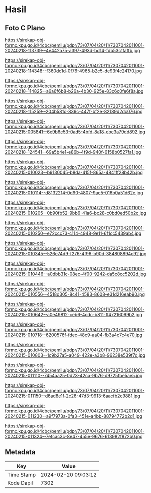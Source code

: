 # Hasil

## Foto C Plano

https://sirekap-obj-formc.kpu.go.id/4cbc/pemilu/pdpr/73/07/04/20/11/7307042011001-20240218-113739--4e442a75-a397-493d-bd14-fdb53c1faffb.jpg

https://sirekap-obj-formc.kpu.go.id/4cbc/pemilu/pdpr/73/07/04/20/11/7307042011001-20240218-114348--f360dc1d-0f76-4965-b2c5-de93f4c24170.jpg

https://sirekap-obj-formc.kpu.go.id/4cbc/pemilu/pdpr/73/07/04/20/11/7307042011001-20240218-114825--a6a6f6b8-b26a-4b30-925e-83c6c0fe6f8a.jpg

https://sirekap-obj-formc.kpu.go.id/4cbc/pemilu/pdpr/73/07/04/20/11/7307042011001-20240218-115259--204b581c-839c-447f-bf2e-82189d2dc076.jpg

https://sirekap-obj-formc.kpu.go.id/4cbc/pemilu/pdpr/73/07/04/20/11/7307042011001-20240215-005841--6e9b6c53-0ad5-4bfd-8a18-ebc3a79dd892.jpg

https://sirekap-obj-formc.kpu.go.id/4cbc/pemilu/pdpr/73/07/04/20/11/7307042011001-20240218-124541--69a5b4e1-e86b-4f9d-940f-6158b0527fa1.jpg

https://sirekap-obj-formc.kpu.go.id/4cbc/pemilu/pdpr/73/07/04/20/11/7307042011001-20240215-010023--b9130045-b8da-415f-865a-4841ff28b42b.jpg

https://sirekap-obj-formc.kpu.go.id/4cbc/pemilu/pdpr/73/07/04/20/11/7307042011001-20240215-010114--d8132214-0d90-4807-9ae5-016b0a51d62e.jpg

https://sirekap-obj-formc.kpu.go.id/4cbc/pemilu/pdpr/73/07/04/20/11/7307042011001-20240215-010205--0b90fb52-9bb6-41a6-bc28-c0bd0ed50b2c.jpg

https://sirekap-obj-formc.kpu.go.id/4cbc/pemilu/pdpr/73/07/04/20/11/7307042011001-20240215-010250--e72ccc73-c114-4948-9e11-6f1cc5439ab4.jpg

https://sirekap-obj-formc.kpu.go.id/4cbc/pemilu/pdpr/73/07/04/20/11/7307042011001-20240215-010345--526e74d9-f276-4f96-b90d-384808894c92.jpg

https://sirekap-obj-formc.kpu.go.id/4cbc/pemilu/pdpr/73/07/04/20/11/7307042011001-20240215-010446--a0dbb31c-08ec-4f00-9242-da5c8cc5202d.jpg

https://sirekap-obj-formc.kpu.go.id/4cbc/pemilu/pdpr/73/07/04/20/11/7307042011001-20240215-010556--4518d305-8c41-4583-8608-e31d216eab90.jpg

https://sirekap-obj-formc.kpu.go.id/4cbc/pemilu/pdpr/73/07/04/20/11/7307042011001-20240215-010642--a0e49812-ceb6-4cdc-b811-ff47216099b2.jpg

https://sirekap-obj-formc.kpu.go.id/4cbc/pemilu/pdpr/73/07/04/20/11/7307042011001-20240215-010718--6200576f-fdec-48c9-aa04-fb3a4c7c4e70.jpg

https://sirekap-obj-formc.kpu.go.id/4cbc/pemilu/pdpr/73/07/04/20/11/7307042011001-20240215-010803--1c9b27a5-a049-422e-a3b8-96238e539f7d.jpg

https://sirekap-obj-formc.kpu.go.id/4cbc/pemilu/pdpr/73/07/04/20/11/7307042011001-20240215-011110--7454aa25-0d23-42ca-9b76-d9725fbe5ae5.jpg

https://sirekap-obj-formc.kpu.go.id/4cbc/pemilu/pdpr/73/07/04/20/11/7307042011001-20240215-011150--d6ad8e1f-2c26-47d3-9913-6aacfb2c9881.jpg

https://sirekap-obj-formc.kpu.go.id/4cbc/pemilu/pdpr/73/07/04/20/11/7307042011001-20240215-011230--a9f7973a-0fa3-451e-a4bb-88794772b2d1.jpg

https://sirekap-obj-formc.kpu.go.id/4cbc/pemilu/pdpr/73/07/04/20/11/7307042011001-20240215-011324--7efcac3c-8e47-455e-9676-613982f872b0.jpg


## Metadata

| Key        | Value               |
| ---------- | ------------------- |
| Time Stamp | 2024-02-20 09:03:12 |
| Kode Dapil | 7302                |



